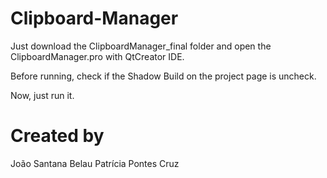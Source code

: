 # Clipboard-Manager

Just download the ClipboardManager_final folder and open the ClipboardManager.pro with 
QtCreator IDE.

Before running, check if the Shadow Build on the project page is uncheck.

Now, just run it.

# Created by
João Santana Belau
Patrícia Pontes Cruz
